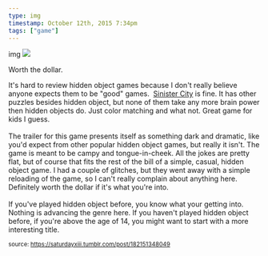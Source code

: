 ```yaml
---
type: img
timestamp: October 12th, 2015 7:34pm
tags: ["game"]
---
```

img
<img src="https://saturdayxiii.github.io/media/182151348049.jpg"/>
                                                                                          
Worth the dollar.

It's hard to review hidden object games because I don't really believe anyone expects them to be "good" games.  <a href="https://store.steampowered.com/app/326180/Sinister_City/" target="_blank">Sinister City</a> is fine. It has other puzzles besides hidden object, but none of them take any more brain power then hidden objects do. Just color matching and what not. Great game for kids I guess. <br/><br/>The trailer for this game presents itself as something dark and dramatic, like you'd expect from other popular hidden object games, but really it isn't. The game is meant to be campy and tongue-in-cheek. All the jokes are pretty flat, but of course that fits the rest of the bill of a simple, casual, hidden object game. I had a couple of glitches, but they went away with a simple reloading of the game, so I can't really complain about anything here. Definitely worth the dollar if it's what you're into.<br/><br/>If you've played hidden object before, you know what your getting into. Nothing is advancing the genre here. If you haven't played hidden object before, if you're above the age of 14, you might want to start with a more interesting title.<br/>
 
                                    
                
                
                
                
                                
<small>source: https://saturdayxiii.tumblr.com/post/182151348049</small>